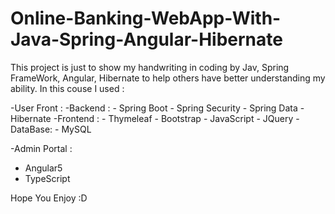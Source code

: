 # Online-Banking-WebApp-With-Java-Spring-Angular-Hibernate


This project is just to show my handwriting in coding by Jav, Spring FrameWork, Angular, Hibernate 
to help others have better understanding my ability.
In this couse I used :

-User Front :
  -Backend :
    - Spring Boot
    - Spring Security
    - Spring Data
    - Hibernate
  -Frontend :
    - Thymeleaf
    - Bootstrap
    - JavaScript
    - JQuery
  -DataBase:
    - MySQL
    
    
-Admin Portal : 
  - Angular5
  - TypeScript

Hope You Enjoy :D
